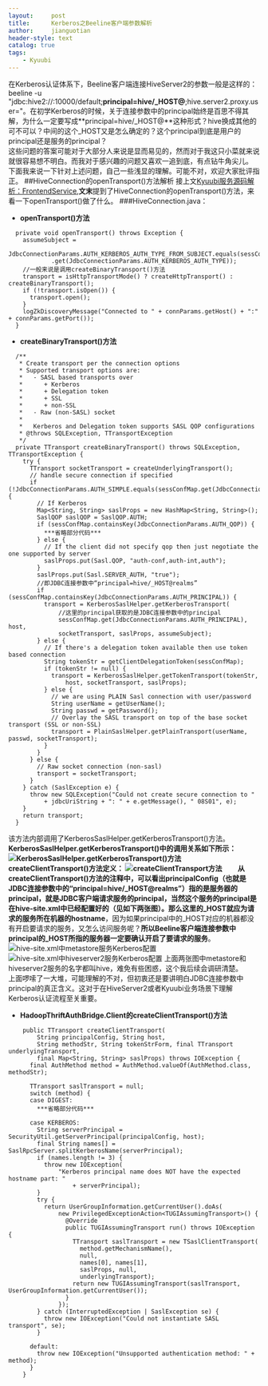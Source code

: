 ```yaml
---
layout:     post
title:      Kerberos之Beeline客户端参数解析
author:     jianguotian
header-style: text
catalog: true
tags:
    - Kyuubi
---
```

在Kerberos认证体系下，Beeline客户端连接HiveServer2的参数一般是这样的：beeline -u "jdbc:hive2://<URL>:10000/default;**principal=hive/_HOST@<realm>**;hive.server2.proxy.user=<username>"。在初学Kerberos的时候，关于连接参数中的principal始终是百思不得其解，为什么一定要写成**principal=hive/_HOST@<realm>**这种形式？hive换成其他的可不可以？中间的这个_HOST又是怎么确定的？这个principal到底是用户的principal还是服务的principal？  
这些问题的答案可能对于大部分人来说是显而易见的，然而对于我这只小菜就来说就很容易想不明白。而我对于感兴趣的问题又喜欢一追到底，有点钻牛角尖儿。  
下面我来说一下针对上述问题，自己一些浅显的理解。可能不对，欢迎大家批评指正。
##HiveConnection的openTransport()方法解析
接上文[Kyuubi服务源码解析：FrontendService](https://www.jianshu.com/p/4e733b339f58),**文末**提到了HiveConnection的openTransport()方法，来看一下openTransport()做了什么。
###HiveConnection.java：
- **openTransport()方法**
```
  private void openTransport() throws Exception {
    assumeSubject =
        JdbcConnectionParams.AUTH_KERBEROS_AUTH_TYPE_FROM_SUBJECT.equals(sessConfMap
            .get(JdbcConnectionParams.AUTH_KERBEROS_AUTH_TYPE));
    //一般来说是调用createBinaryTransport()方法
    transport = isHttpTransportMode() ? createHttpTransport() : createBinaryTransport();
    if (!transport.isOpen()) {
      transport.open();
    }
    logZkDiscoveryMessage("Connected to " + connParams.getHost() + ":" + connParams.getPort());
  }
```
- **createBinaryTransport()方法**
```
  /**
   * Create transport per the connection options
   * Supported transport options are:
   *   - SASL based transports over
   *      + Kerberos
   *      + Delegation token
   *      + SSL
   *      + non-SSL
   *   - Raw (non-SASL) socket
   *
   *   Kerberos and Delegation token supports SASL QOP configurations
   * @throws SQLException, TTransportException
   */
  private TTransport createBinaryTransport() throws SQLException, TTransportException {
    try {
      TTransport socketTransport = createUnderlyingTransport();
      // handle secure connection if specified
      if (!JdbcConnectionParams.AUTH_SIMPLE.equals(sessConfMap.get(JdbcConnectionParams.AUTH_TYPE))) {
        // If Kerberos
        Map<String, String> saslProps = new HashMap<String, String>();
        SaslQOP saslQOP = SaslQOP.AUTH;
        if (sessConfMap.containsKey(JdbcConnectionParams.AUTH_QOP)) {
          ***省略部分代码***
        } else {
          // If the client did not specify qop then just negotiate the one supported by server
          saslProps.put(Sasl.QOP, "auth-conf,auth-int,auth");
        }
        saslProps.put(Sasl.SERVER_AUTH, "true");
        //即JDBC连接参数中“principal=hive/_HOST@realms”
        if (sessConfMap.containsKey(JdbcConnectionParams.AUTH_PRINCIPAL)) {
          transport = KerberosSaslHelper.getKerberosTransport(
              //这里的principal获取的是JDBC连接参数中的principal
              sessConfMap.get(JdbcConnectionParams.AUTH_PRINCIPAL), host,
              socketTransport, saslProps, assumeSubject);
        } else {
          // If there's a delegation token available then use token based connection
          String tokenStr = getClientDelegationToken(sessConfMap);
          if (tokenStr != null) {
            transport = KerberosSaslHelper.getTokenTransport(tokenStr,
                host, socketTransport, saslProps);
          } else {
            // we are using PLAIN Sasl connection with user/password
            String userName = getUserName();
            String passwd = getPassword();
            // Overlay the SASL transport on top of the base socket transport (SSL or non-SSL)
            transport = PlainSaslHelper.getPlainTransport(userName, passwd, socketTransport);
          }
        }
      } else {
        // Raw socket connection (non-sasl)
        transport = socketTransport;
      }
    } catch (SaslException e) {
      throw new SQLException("Could not create secure connection to "
          + jdbcUriString + ": " + e.getMessage(), " 08S01", e);
    }
    return transport;
  }
```
该方法内部调用了KerberosSaslHelper.getKerberosTransport()方法。
**KerberosSaslHelper.getKerberosTransport()**中的调用关系如下所示：
![KerberosSaslHelper.getKerberosTransport()方法](https://upload-images.jianshu.io/upload_images/7440793-0663ffbe87f970e4.png?imageMogr2/auto-orient/strip%7CimageView2/2/w/1240)
**createClientTransport()方法定义：**
![createClientTransport方法](https://upload-images.jianshu.io/upload_images/7440793-3252553747c5f4ff.png?imageMogr2/auto-orient/strip%7CimageView2/2/w/1240)
&emsp;&emsp;从createClientTransport()方法的注释中，可以看出principalConfig（也就是JDBC连接参数中的“principal=hive/_HOST@realms”）**指的是服务器的principal，就是JDBC客户端请求服务的principal**，当然这个服务的principal是在hive-site.xml中已经配置好的（见如下两张图）。那么这里的**_HOST就应为请求的服务所在机器的hostname**，因为如果principal中的_HOST对应的机器都没有开启要请求的服务，又怎么访问服务呢？**所以Beeline客户端连接参数中principal的_HOST所指的服务器一定要确认开启了要请求的服务**。
![hive-site.xml中metastore服务Kerberos配置](https://upload-images.jianshu.io/upload_images/7440793-915d77a1d2da943d.png?imageMogr2/auto-orient/strip%7CimageView2/2/w/1240)
![hive-site.xml中hiveserver2服务Kerberos配置](https://upload-images.jianshu.io/upload_images/7440793-560041c060b75d9c.png?imageMogr2/auto-orient/strip%7CimageView2/2/w/1240)
上面两张图中metastore和hiveserver2服务的名字都叫hive，难免有些困惑，这个我后续会调研清楚。  
上面啰嗦了一大堆，可能理解的不对，但初衷还是要讲明白JDBC连接参数中principal的真正含义。这对于在HiveServer2或者Kyuubi业务场景下理解Kerberos认证流程至关重要。
- **HadoopThriftAuthBridge.Client的createClientTransport()方法**
```
    public TTransport createClientTransport(
        String principalConfig, String host,
        String methodStr, String tokenStrForm, final TTransport underlyingTransport,
        final Map<String, String> saslProps) throws IOException {
      final AuthMethod method = AuthMethod.valueOf(AuthMethod.class, methodStr);

      TTransport saslTransport = null;
      switch (method) {
      case DIGEST:
        ***省略部分代码***

      case KERBEROS:
        String serverPrincipal = SecurityUtil.getServerPrincipal(principalConfig, host);
        final String names[] = SaslRpcServer.splitKerberosName(serverPrincipal);
        if (names.length != 3) {
          throw new IOException(
              "Kerberos principal name does NOT have the expected hostname part: "
                  + serverPrincipal);
        }
        try {
          return UserGroupInformation.getCurrentUser().doAs(
              new PrivilegedExceptionAction<TUGIAssumingTransport>() {
                @Override
                public TUGIAssumingTransport run() throws IOException {
                  TTransport saslTransport = new TSaslClientTransport(
                    method.getMechanismName(),
                    null,
                    names[0], names[1],
                    saslProps, null,
                    underlyingTransport);
                  return new TUGIAssumingTransport(saslTransport, UserGroupInformation.getCurrentUser());
                }
              });
        } catch (InterruptedException | SaslException se) {
          throw new IOException("Could not instantiate SASL transport", se);
        }

      default:
        throw new IOException("Unsupported authentication method: " + method);
      }
    }
```